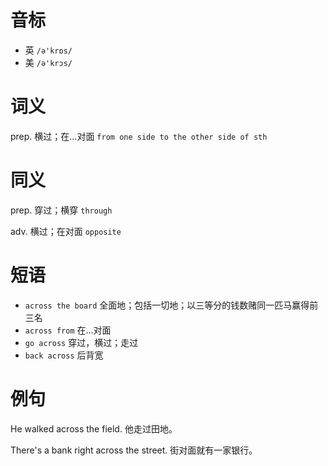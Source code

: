 # 音标

- 英 `/ə'krɒs/`
- 美 `/ə'krɔs/`

# 词义

prep. 横过；在…对面
`from one side to the other side of sth`

# 同义

prep. 穿过；横穿
`through`

adv. 横过；在对面
`opposite`

# 短语

- `across the board` 全面地；包括一切地；以三等分的钱数赌同一匹马赢得前三名
- `across from` 在…对面
- `go across` 穿过，横过；走过
- `back across` 后背宽

# 例句

He walked across the field.
他走过田地。

There's a bank right across the street.
街对面就有一家银行。


